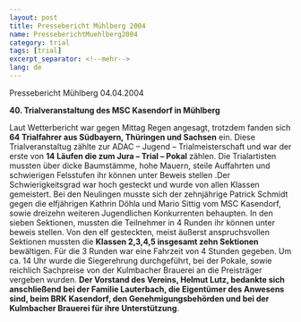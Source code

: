 ```yaml
---
layout: post
title: Pressebericht Mühlberg 2004
name: PresseberichtMuehlberg2004
category: trial
tags: [trial]
excerpt_separator: <!--mehr-->
lang: de
---
```


Pressebericht Mühlberg  04.04.2004

<!--mehr-->

**40. Trialveranstaltung des MSC Kasendorf in Mühlberg**

Laut Wetterbericht war gegen Mittag Regen angesagt, trotzdem fanden sich **64 Trialfahrer aus Südbayern, Thüringen und Sachsen** ein. Diese Trialveranstaltug zählte zur ADAC – Jugend – Trialmeisterschaft und war der erste von **14 Läufen die zum Jura – Trial – Pokal** zählen. Die Trialartisten mussten über dicke Baumstämme, hohe Mauern, steile Auffahrten und schwierigen Felsstufen ihr können unter Beweis stellen .Der Schwierigkeitsgrad war hoch gesteckt und wurde von allen Klassen gemeistert. Bei den Neulingen musste sich der zehnjährige Patrick Schmidt gegen die elfjährigen  Kathrin Döhla und Mario Sittig vom MSC Kasendorf, sowie dreizehn weiteren  Jugendlichen Konkurrenten behaupten. In den  sieben Sektionen, mussten die Teilnehmer in 4 Runden ihr können unter beweis stellen. Von den elf gesteckten, meist äußerst anspruchsvollen Sektionen mussten die **Klassen 2,3,4,5 insgesamt zehn Sektionen** bewältigen. Für die 3 Runden war eine Fahrzeit von 4 Stunden gegeben. Um ca. 14 Uhr wurde die Siegerehrung durchgeführt, bei der Pokale,  sowie reichlich Sachpreise von der Kulmbacher Brauerei an die Preisträger vergeben wurden. **Der Vorstand des Vereins, Helmut Lutz, bedankte sich anschließend bei der Familie Lauterbach, die Eigentümer des Anwesens sind, beim BRK Kasendorf, den Genehmigungsbehörden und bei der Kulmbacher Brauerei für ihre Unterstützung**.
